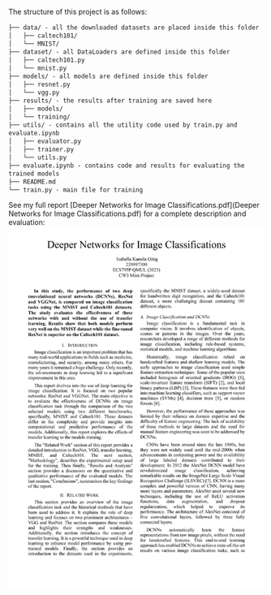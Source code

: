 The structure of this project is as follows:
```
├── data/ - all the downloaded datasets are placed inside this folder
│   ├── caltech101/ 
│   └── MNIST/ 
├── dataset/ - all DataLoaders are defined inside this folder
│   ├── caltech101.py 
│   └── mnist.py
├── models/ - all models are defined inside this folder
│   ├── resnet.py
│   └── vgg.py
├── results/ - the results after training are saved here
│   ├── models/
│   └── training/
├── utils/ - contains all the utility code used by train.py and evaluate.ipynb
│   ├── evaluator.py
│   ├── trainer.py
│   └── utils.py
├── evaluate.ipynb - contains code and results for evaluating the trained models
├── README.md
└── train.py - main file for training
```

See my full report [Deeper Networks for Image Classifications.pdf](Deeper Networks for Image Classifications.pdf) for a complete description and evaluation:
![report](report_pg1.png)
